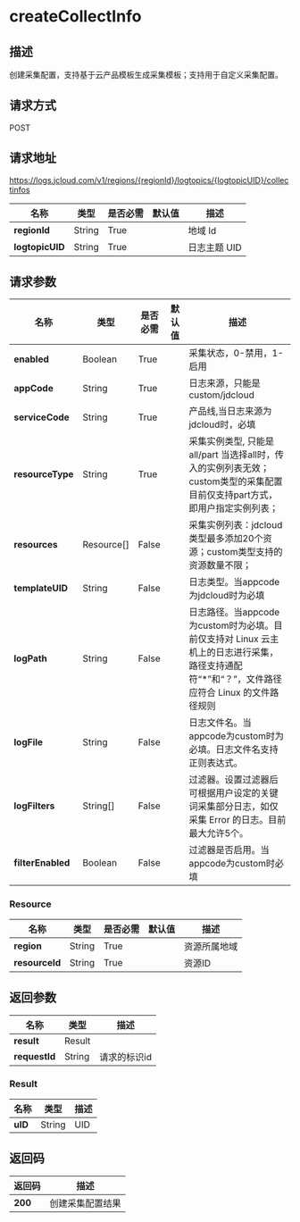 # createCollectInfo


## 描述
创建采集配置，支持基于云产品模板生成采集模板；支持用于自定义采集配置。

## 请求方式
POST

## 请求地址
https://logs.jcloud.com/v1/regions/{regionId}/logtopics/{logtopicUID}/collectinfos

|名称|类型|是否必需|默认值|描述|
|---|---|---|---|---|
|**regionId**|String|True| |地域 Id|
|**logtopicUID**|String|True| |日志主题 UID|

## 请求参数
|名称|类型|是否必需|默认值|描述|
|---|---|---|---|---|
|**enabled**|Boolean|True| |采集状态，0-禁用，1-启用|
|**appCode**|String|True| |日志来源，只能是 custom/jdcloud|
|**serviceCode**|String|True| |产品线,当日志来源为jdcloud时，必填|
|**resourceType**|String|True| |采集实例类型, 只能是 all/part  当选择all时，传入的实例列表无效；custom类型的采集配置目前仅支持part方式，即用户指定实例列表；|
|**resources**|Resource[]|False| |采集实例列表：jdcloud类型最多添加20个资源；custom类型支持的资源数量不限；|
|**templateUID**|String|False| |日志类型。当appcode为jdcloud时为必填|
|**logPath**|String|False| |日志路径。当appcode为custom时为必填。目前仅支持对 Linux 云主机上的日志进行采集，路径支持通配符“*”和“？”，文件路径应符合 Linux 的文件路径规则|
|**logFile**|String|False| |日志文件名。当appcode为custom时为必填。日志文件名支持正则表达式。|
|**logFilters**|String[]|False| |过滤器。设置过滤器后可根据用户设定的关键词采集部分日志，如仅采集 Error 的日志。目前最大允许5个。|
|**filterEnabled**|Boolean|False| |过滤器是否启用。当appcode为custom时必填|

### Resource
|名称|类型|是否必需|默认值|描述|
|---|---|---|---|---|
|**region**|String|True| |资源所属地域|
|**resourceId**|String|True| |资源ID|

## 返回参数
|名称|类型|描述|
|---|---|---|
|**result**|Result| |
|**requestId**|String|请求的标识id|

### Result
|名称|类型|描述|
|---|---|---|
|**uID**|String|UID|

## 返回码
|返回码|描述|
|---|---|
|**200**|创建采集配置结果|
